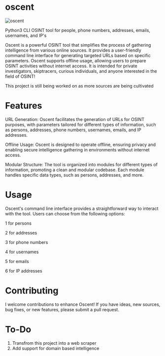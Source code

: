 # oscent
![oscent](https://github.com/dreaded-wire/oscent/assets/129433129/dc0ab68f-0e0d-42ca-a011-4b00560dce42)

Python3 CLI OSINT tool for people, phone numbers, addresses, emails, usernames, and IP's

Oscent is a powerful OSINT tool that simplifies the process of gathering intelligence from various online sources. It provides a user-friendly command line interface for generating targeted URLs based on specific parameters. Oscent supports offline usage, allowing users to prepare OSINT activities without internet access. It is intended for private investigators, skiptracers, curious individuals, and anyone interested in the field of OSINT!

This project is still being worked on as more sources are being cultivated

# Features
URL Generation: Oscent facilitates the generation of URLs for OSINT purposes, with parameters tailored for different types of information, such as persons, addresses, phone numbers, usernames, emails, and IP addresses.

Offline Usage: Oscent is designed to operate offline, ensuring privacy and enabling secure intelligence gathering in environments without internet access.

Modular Structure: The tool is organized into modules for different types of information, promoting a clean and modular codebase. Each module handles specific data types, such as persons, addresses, and more.

# Usage
Oscent's command line interface provides a straightforward way to interact with the tool. Users can choose from the following options:

1 for persons

2 for addresses

3 for phone numbers

4 for usernames

5 for emails

6 for IP addresses

# Contributing
I welcome contributions to enhance Oscent! If you have ideas, new sources, bug fixes, or new features, please submit a pull request.

# To-Do
1. Transfrom this project into a web scraper
2. Add support for domain based intelligence

